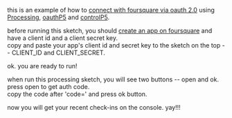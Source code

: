 this is an example of how to <a href="https://developer.foursquare.com/overview/auth" target="_blank">connect with foursquare via oauth 2.0</a> using <a href="http://processing.org/" target="_blank">Processing</a>, <a href="http://nytlabs.com/oauthp5/" target="_blank">oauthP5</a> and <a href="http://www.sojamo.de/libraries/controlP5/" target="_blank">controlP5</a>.

before running this sketch, you should <a href="https://foursquare.com/developers/register" target="_blank">create an app on foursquare</a> and have a client id and a client secret key.<br/>
copy and paste your app's client id and secret key to the sketch on the top -- CLIENT_ID and CLIENT_SECRET.

ok. you are ready to run!

when run this processing sketch, you will see two buttons -- open and ok.<br/>
press open to get auth code.<br/>
copy the code after 'code=' and press ok button.

now you will get your recent check-ins on the console. yay!!!
